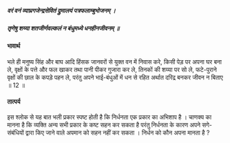 ##### वरं वनं व्याघ्रगजेन्द्रसेवितं द्रुमालयं पत्रफलाम्बुभोजनम् ।
##### तृणेषु शय्या शतजीर्णवल्कलं न बंधुमध्ये धनहीनजीवनम् ॥

#### भावार्थ

भले ही मनुष्य सिंह और बाघ आदि हिंसक जानवरों से युक्त वन में निवास करे, किसी पेड़ पर अपना घर बना ले, वृक्षों के पत्ते और फल खाकर तथा पानी पीकर गुजारा कर ले, तिनकों की शय्या पर सो ले, फटे-पुराने वृक्षों की छाल के कपड़े पहन ले, परंतु अपने भाई-बंधुओं में धन से रहित अर्थात दरिद्र बनकर जीवन न बिताए ॥ 12 ॥

#### तात्पर्य

इस श्लोक से यह बात भली प्रकार स्पष्ट होती है कि निर्धनता एक प्रकार का अभिशाप है । चाणक्य का मानना है कि व्यक्ति अन्य सभी प्रकार के कष्ट सहन कर सकता है परंतु निर्धनता के कारण अपने सगे-संबंधियों द्वारा किए जाने वाले अपमान को सहन नहीं कर सकता । निर्धन को कौन अपना मानता है ?